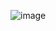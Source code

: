 ![image](https://github.com/strhwke/MyCaptain-DS/assets/71208805/1fa9400a-9c6e-46e6-82ae-2a9ef419be63)
